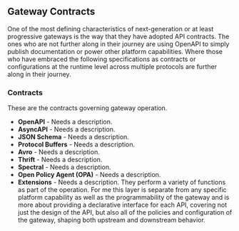 ## Gateway Contracts 
One of the most defining characteristics of next-generation or at least progressive gateways is the way that they have adopted API contracts. The ones who are not further along in their journey are using OpenAPI to simply publish documentation or power other platform capabilities. Where those who have embraced the following specifications as contracts or configurations at the runtime level across multiple protocols are further along in their journey. 

### Contracts 
These are the contracts governing gateway operation. 

- **OpenAPI** - Needs a description. 
- **AsyncAPI** - Needs a description. 
- **JSON Schema** - Needs a description. 
- **Protocol Buffers** - Needs a description. 
- **Avro** - Needs a description. 
- **Thrift** - Needs a description. 
- **Spectral** - Needs a description. 
- **Open Policy Agent (OPA)** - Needs a description. 
- **Extensions** - Needs a description. 
They perform a variety of functions as part of the operation. 
For me this layer is separate from any specific platform capability as well as the programmability of the gateway and is more about providing a declarative interface for each API, covering not just the design of the API, but also all of the policies and configuration of the gateway, shaping both upstream and downstream behavior. 
